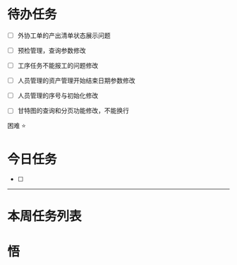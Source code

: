 # 待办任务
- [ ] 外协工单的产出清单状态展示问题
- [ ] 预检管理，查询参数修改
- [ ] 工序任务不能报工的问题修改

- [ ] 人员管理的资产管理开始结束日期参数修改
- [ ] 人员管理的序号与初始化修改

- [ ] 甘特图的查询和分页功能修改，不能换行

困难
⭐

# 今日任务
- [ ] 




------
# 本周任务列表



# 悟